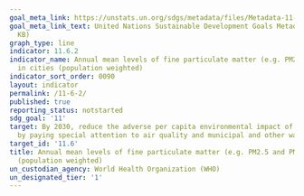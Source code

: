 ```yaml
---
goal_meta_link: https://unstats.un.org/sdgs/metadata/files/Metadata-11-06-02.pdf
goal_meta_link_text: United Nations Sustainable Development Goals Metadata (PDF 211
  KB)
graph_type: line
indicator: 11.6.2
indicator_name: Annual mean levels of fine particulate matter (e.g. PM2.5 and PM10)
  in cities (population weighted)
indicator_sort_order: 0090
layout: indicator
permalink: /11-6-2/
published: true
reporting_status: notstarted
sdg_goal: '11'
target: By 2030, reduce the adverse per capita environmental impact of cities, including
  by paying special attention to air quality and municipal and other waste management.
target_id: '11.6'
title: Annual mean levels of fine particulate matter (e.g. PM2.5 and PM10) in cities
  (population weighted)
un_custodian_agency: World Health Organization (WHO)
un_designated_tier: '1'
---
```


